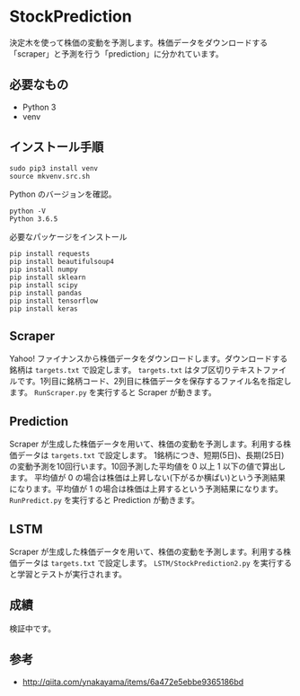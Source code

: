 # StockPrediction

決定木を使って株価の変動を予測します。株価データをダウンロードする「scraper」と予測を行う「prediction」に分かれています。

## 必要なもの

* Python 3
* venv

## インストール手順

```
sudo pip3 install venv
source mkvenv.src.sh
```

Python のバージョンを確認。
```
python -V
Python 3.6.5
```

必要なパッケージをインストール
```
pip install requests
pip install beautifulsoup4
pip install numpy
pip install sklearn
pip install scipy
pip install pandas
pip install tensorflow
pip install keras
```



## Scraper

Yahoo! ファイナンスから株価データをダウンロードします。ダウンロードする銘柄は `targets.txt` で設定します。
`targets.txt` はタブ区切りテキストファイルです。1列目に銘柄コード、2列目に株価データを保存するファイル名を指定します。
`RunScraper.py` を実行すると Scraper が動きます。

## Prediction

Scraper が生成した株価データを用いて、株価の変動を予測します。利用する株価データは `targets.txt` で設定します。
1銘柄につき、短期(5日)、長期(25日) の変動予測を10回行います。10回予測した平均値を 0 以上 1 以下の値で算出します。
平均値が 0 の場合は株価は上昇しない(下がるか横ばい)という予測結果になります。平均値が 1 の場合は株価は上昇するという予測結果になります。
`RunPredict.py` を実行すると Prediction が動きます。


## LSTM

Scraper が生成した株価データを用いて、株価の変動を予測します。利用する株価データは `targets.txt` で設定します。
`LSTM/StockPrediction2.py` を実行すると学習とテストが実行されます。


## 成績

検証中です。


## 参考

* http://qiita.com/ynakayama/items/6a472e5ebbe9365186bd
